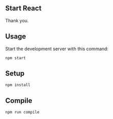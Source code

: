 Start React
---

Thank you.

Usage
---

Start the development server with this command:

```
npm start
```

Setup
---

```
npm install
```

Compile
---

```
npm run compile
```
